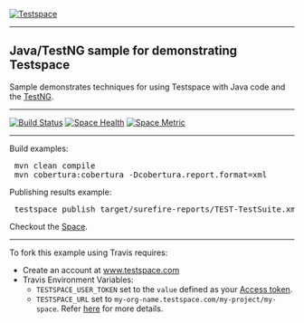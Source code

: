 [![Testspace](http://www.testspace.com/public/img/testspace_logo.png)](http://www.testspace.com)
***

## Java/TestNG sample for demonstrating Testspace

Sample demonstrates techniques for using Testspace with Java code and the [TestNG](http://testng.org/).

***

[![Build Status](https://travis-ci.org/testspace-samples/java.testng.svg?branch=master)](https://travis-ci.org/testspace-samples/java.testng)
[![Space Health](https://samples.testspace.com/projects/88/spaces/327/badge)](https://samples.testspace.com/projects/88/spaces/327 "Test Cases")
[![Space Metric](https://samples.testspace.com/projects/88/spaces/327/metrics/234/badge)](https://samples.testspace.com/projects/88/spaces/327/metrics#metric-234 "Line/Statement Coverage")

***

Build examples:

<pre>
 mvn clean compile
 mvn cobertura:cobertura -Dcobertura.report.format=xml
</pre>

Publishing results example:

<pre>
 testspace publish target/surefire-reports/TEST-TestSuite.xml target/site/cobertura/coverage.xml
</pre>

Checkout the [Space](https://samples.testspace.com/projects/java/spaces/testng).

***

To fork this example using Travis requires:
  - Create an account at www.testspace.com
  - Travis Environment Variables:
    - `TESTSPACE_USER_TOKEN` set to the `value` defined as your [Access token](http://help.testspace.com/using-your-organization:user-settings).
    - `TESTSPACE_URL` set to `my-org-name.testspace.com/my-project/my-space`. Refer [here](http://help.testspace.com/reference:runner-reference#config) for more details.
